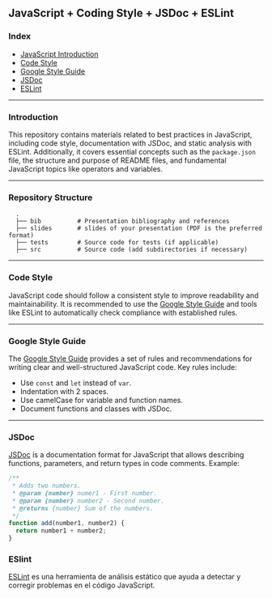 ## JavaScript + Coding Style + JSDoc + ESLint 

### Index

- [JavaScript Introduction](#introduction)
- [Code Style](#code-style)
- [Google Style Guide](#google-style-guide)
- [JSDoc](#jsdoc)
- [ESLint](#eslint)

---

### Introduction

This repository contains materials related to best practices in JavaScript, including code style, documentation with JSDoc, and static analysis with ESLint. Additionally, it covers essential concepts such as the `package.json` file, the structure and purpose of README files, and fundamental JavaScript topics like operators and variables.

---

### Repository Structure


      .
      ├── bib          # Presentation bibliography and references
      ├── slides       # slides of your presentation (PDF is the preferred format)
      ├── tests        # Source code for tests (if applicable)
      ├── src          # Source code (add subdirectories if necessary) 


---

### Code Style

JavaScript code should follow a consistent style to improve readability and maintainability. It is recommended to use the [Google Style Guide](#google-style-guide) and tools like ESLint to automatically check compliance with established rules.

---

### Google Style Guide

The [Google Style Guide](https://google.github.io/styleguide/jsguide.html) provides a set of rules and recommendations for writing clear and well-structured JavaScript code. Key rules include:

- Use `const` and `let` instead of `var`.
- Indentation with 2 spaces.
- Use camelCase for variable and function names.
- Document functions and classes with JSDoc.

---

### JSDoc

[JSDoc](https://jsdoc.app/) is a documentation format for JavaScript that allows describing functions, parameters, and return types in code comments. Example:

```js
/**
 * Adds two numbers.
 * @param {number} numer1 - First number.
 * @param {number} number2 - Second number.
 * @returns {number} Sum of the numbers.
 */
function add(number1, number2) {
  return number1 + number2;
}
```
### ESlint

[ESLint](https://lenguajejs.com/javascript/calidad-de-codigo/eslint/) es una herramienta de análisis estático que ayuda a detectar y corregir problemas en el código JavaScript.